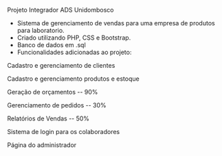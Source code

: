 Projeto Integrador ADS Unidombosco
- Sistema de gerenciamento de vendas para uma empresa de produtos para laboratorio.
- Criado utilizando PHP, CSS e Bootstrap.
- Banco de dados em .sql
- Funcionalidades adicionadas ao projeto:

Cadastro e gerenciamento de clientes

Cadastro e gerenciamento produtos e estoque

Geração de orçamentos -- 90%

Gerenciamento de pedidos -- 30%

Relatórios de Vendas -- 50%

Sistema de login para os colaboradores

Página do administrador
